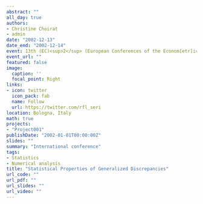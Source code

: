 ```yaml
---
abstract: ""
all_day: true
authors:
- Christine Choirat
- admin
date: "2002-12-13"
date_end: "2002-12-14"
event: 13th (EC)<sup>2</sup> (European Conferences of the Econom[etr]ics Community) "Model Selection and Evaluation"
event_url: ""
featured: false
image:
  caption: ''
  focal_point: Right
links:
- icon: twitter
  icon_pack: fab
  name: Follow
  url: https://twitter.com/rfl_seri
location: Bologna, Italy
math: true
projects:
- "Project001"
publishDate: "2002-01-01T00:00:00Z"
slides: ""
summary: "International conference"
tags:
- Statistics
- Numerical analysis
title: "Statistical Properties of Generalized Discrepancies"
url_code: ""
url_pdf: ""
url_slides: ""
url_video: ""
---
```

